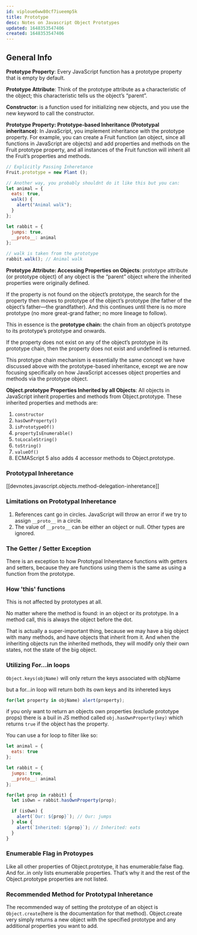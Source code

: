 ```yaml
---
id: viploue6ww80cf7iueemp5k
title: Prototype
desc: Notes on Javascript Object Prototypes
updated: 1648353547406
created: 1648353547406
---
```

## General Info

**Prototype Property**: Every JavaScript function has a prototype property that is empty by default.

**Prototype Attribute**: Think of the prototype attribute as a characteristic of the object; this characteristic tells us the object’s “parent”.

**Constructor**: is a function used for initializing new objects, and you use the new keyword to call the constructor.

**Prototype Property: Prototype-based Inheritance (Prototypal inheritance)**: In JavaScript, you implement inheritance with the prototype property. For example, you can create a Fruit function (an object, since all functions in JavaScript are objects) and add properties and methods on the Fruit prototype property, and all instances of the Fruit function will inherit all the Fruit’s properties and methods.

```javascript
// Explicitly Passing Inheretance
Fruit.prototype = new Plant ();

// Another way, you probably shouldnt do it like this but you can:
let animal = {
  eats: true,
  walk() {
    alert("Animal walk");
  }
};

let rabbit = {
  jumps: true,
  __proto__: animal
};

// walk is taken from the prototype
rabbit.walk(); // Animal walk

```

**Prototype Attribute: Accessing Properties on Objects**: prototype attribute (or prototype object) of any object is the “parent” object where the inherited properties were originally defined.

If the property is not found on the object’s prototype, the search for the property then moves to prototype of the object’s prototype (the father of the object’s father—the grandfather). And this continues until there is no more prototype (no more great-grand father; no more lineage to follow).

This in essence is the **prototype chain:** the chain from an object’s prototype to its prototype’s prototype and onwards.

If the property does not exist on any of the object’s prototype in its prototype chain, then the property does not exist and undefined is returned.

This prototype chain mechanism is essentially the same concept we have discussed above with the prototype-based inheritance, except we are now focusing specifically on how JavaScript accesses object properties and methods via the prototype object.

**Object.prototype Properties Inherited by all Objects**: All objects in JavaScript inherit properties and methods from Object.prototype. These inherited properties and methods are:

1. `constructor`
2. `hasOwnProperty()`
3. `isPrototypeOf()`
4. `propertyIsEnumerable()`
5. `toLocaleString()`
6. `toString()`
7. `valueOf()`
8. ECMAScript 5 also adds 4 accessor methods to Object.prototype.

### Prototypal Inheretance

[[devnotes.javascript.objects.method-delegation-inheretance]]

### Limitations on Prototypal Inheretance

1. References cant go in circles. JavaScript will throw an error if we try to assign `__proto__` in a circle.
2. The value of `__proto__` can be either an object or null. Other types are ignored.

### The Getter / Setter Exception

There is an exception to how Prototypal Inheretance functions with getters and setters, because they are functions using them is the same as using a function from the prototype.

### How 'this' functions

This is not affected by prototypes at all.

No matter where the method is found: in an object or its prototype. In a method call, this is always the object before the dot.

That is actually a super-important thing, because we may have a big object with many methods, and have objects that inherit from it. And when the inheriting objects run the inherited methods, they will modify only their own states, not the state of the big object.

### Utilizing For...in loops

`Object.keys(objName)` will only return the keys associated with objName

but a for...in loop will return both its own keys and its inhereted keys

```javascript
for(let property in objName) alert(property);
```

if you only want to return an objects own properties (exclude prototype props) there is a buil in JS method called `obj.hasOwnProperty(key)` which returns `true` if the object has the property.

You can use a for loop to filter like so:

```javascript
let animal = {
  eats: true
};

let rabbit = {
  jumps: true,
  __proto__: animal
};

for(let prop in rabbit) {
  let isOwn = rabbit.hasOwnProperty(prop);

  if (isOwn) {
    alert(`Our: ${prop}`); // Our: jumps
  } else {
    alert(`Inherited: ${prop}`); // Inherited: eats
  }
}
```

### Enumerable Flag in Protoypes

Like all other properties of Object.prototype, it has enumerable:false flag. And for..in only lists enumerable properties. That’s why it and the rest of the Object.prototype properties are not listed.

### Recommended Method for Prototypal Inheretance

The recommended way of setting the prototype of an object is `Object.create`(here is the documentation for that method). Object.create very simply returns a new object with the specified prototype and any additional properties you want to add.
